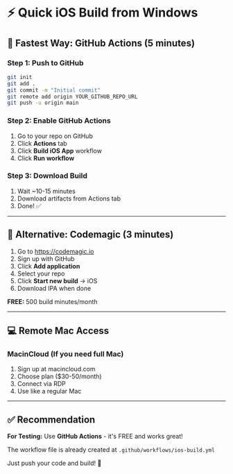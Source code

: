 # ⚡ Quick iOS Build from Windows

## 🎯 Fastest Way: GitHub Actions (5 minutes)

### Step 1: Push to GitHub
```bash
git init
git add .
git commit -m "Initial commit"
git remote add origin YOUR_GITHUB_REPO_URL
git push -u origin main
```

### Step 2: Enable GitHub Actions
1. Go to your repo on GitHub
2. Click **Actions** tab
3. Click **Build iOS App** workflow
4. Click **Run workflow**

### Step 3: Download Build
1. Wait ~10-15 minutes
2. Download artifacts from Actions tab
3. Done! ✅

---

## 🚀 Alternative: Codemagic (3 minutes)

1. Go to https://codemagic.io
2. Sign up with GitHub
3. Click **Add application**
4. Select your repo
5. Click **Start new build** → iOS
6. Download IPA when done

**FREE:** 500 build minutes/month

---

## 💻 Remote Mac Access

### MacinCloud (If you need full Mac)
1. Sign up at macincloud.com
2. Choose plan ($30-50/month)
3. Connect via RDP
4. Use like a regular Mac

---

## ✅ Recommendation

**For Testing:** Use **GitHub Actions** - it's FREE and works great!

The workflow file is already created at `.github/workflows/ios-build.yml`

Just push your code and build! 🎉
